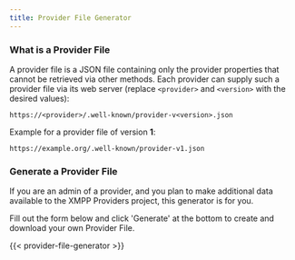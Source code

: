 ```yaml
---
title: Provider File Generator
---
```


### What is a Provider File

A provider file is a JSON file containing only the provider properties that cannot be retrieved via other methods.
Each provider can supply such a provider file via its web server (replace `<provider>` and `<version>` with the desired values):

```url
https://<provider>/.well-known/provider-v<version>.json
```

Example for a provider file of version **1**:

```url
https://example.org/.well-known/provider-v1.json
```

### Generate a Provider File

If you are an admin of a provider, and you plan to make additional data available to the XMPP Providers project, this generator is for you.

Fill out the form below and click 'Generate' at the bottom to create and download your own Provider File.

{{< provider-file-generator >}}
